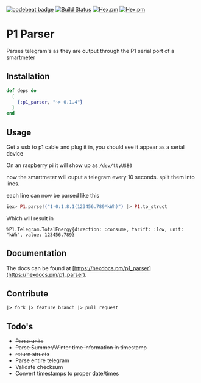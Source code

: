 [![codebeat badge](https://codebeat.co/badges/bb2e3c59-1bfc-4cac-88e6-1a7064eca124)](https://codebeat.co/projects/github-com-gertjana-p1_parser-master) [![Build Status](https://travis-ci.org/gertjana/p1_parser.svg?branch=master)](https://travis-ci.org/gertjana/p1_parser) [![Hex.pm](https://img.shields.io/hexpm/v/p1_parser.svg)](https://hex.pm/packages/p1_parser) [![Hex.pm](https://img.shields.io/hexpm/dt/p1_parser.svg)](https://hex.pm/packages/p1_parser)


# P1 Parser

Parses telegram's as they are output through the P1 serial port of a smartmeter

## Installation

```elixir
def deps do
  [
    {:p1_parser, "~> 0.1.4"}
  ]
end
```

## Usage 

Get a usb to p1 cable and plug it in, you should see it appear as a serial device

On an raspberry pi it will show up as `/dev/ttyUSB0`

now the smartmeter will ouput a telegram every 10 seconds. split them into lines.

each line can now be parsed like this
```elixir
iex> P1.parse!("1-0:1.8.1(123456.789*kWh)") |> P1.to_struct
```
Which will result in
```
%P1.Telegram.TotalEnergy{direction: :consume, tariff: :low, unit: "kWh", value: 123456.789}
```

## Documentation 

The docs can be found at [https://hexdocs.pm/p1_parser](https://hexdocs.pm/p1_parser).

## Contribute

`|> fork |> feature branch |> pull request`

## Todo's

 - ~~Parse units~~
 - ~~Parse Summer/Winter time information in timestamp~~
 - ~~return structs~~
 - Parse entire telegram
 - Validate checksum
 - Convert timestamps to proper date/times

